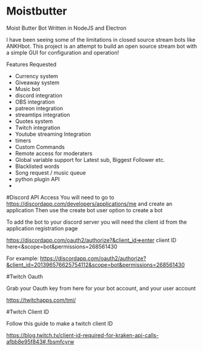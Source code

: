 # Moistbutter
Moist Butter Bot Written in NodeJS and Electron

I have been seeing some of the limitations in closed source stream bots like ANKHbot. This project is an attempt to build an open source stream bot with a simple GUI for configuration and operation!


Features Requested

* Currency system
* Giveaway system
* Music bot
* discord integration
* OBS integration
* patreon integration
* streamtips integration
* Quotes system
* Twitch integration
* Youtube streaming Integration
* timers
* Custom Commands
* Remote access for moderaters
* Global variable support for Latest sub, Biggest Follower etc.
* Blacklisted words
* Song request / music queue
* python plugin API
*

#Discord API Access
You will need to go to
https://discordapp.com/developers/applications/me
and create an application
Then use the create bot user option to create a bot

To add the bot to your discord server
you will need the client id from the application registration page

https://discordapp.com/oauth2/authorize?&client_id=>enter client ID here<&scope=bot&permissions=268561430

For example:
https://discordapp.com/oauth2/authorize?&client_id=201396576625754112&scope=bot&permissions=268561430

#Twitch Oauth

Grab your Oauth key from here for your bot account, and your user account

https://twitchapps.com/tmi/

#Twitch Client ID

Follow this guide to make a twitch client ID

https://blog.twitch.tv/client-id-required-for-kraken-api-calls-afbb8e95f843#.fbsmfcyrw
